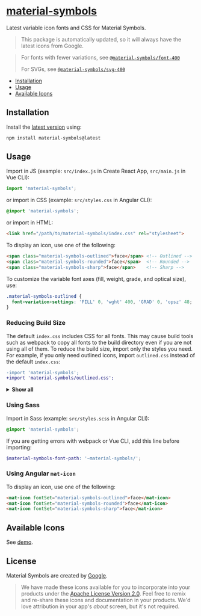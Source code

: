 # [material-symbols](https://github.com/marella/material-symbols/tree/main/material-symbols)

Latest variable icon fonts and CSS for Material Symbols.

> This package is automatically updated, so it will always have the latest icons from Google.

> For fonts with fewer variations, see [`@material-symbols/font-400`](https://www.npmjs.com/package/@material-symbols/font-400)
>
> For SVGs, see [`@material-symbols/svg-400`](https://www.npmjs.com/package/@material-symbols/svg-400)

- [Installation](#installation)
- [Usage](#usage)
- [Available Icons](#available-icons)

## Installation

Install the [latest version][releases] using:

```sh
npm install material-symbols@latest
```

## Usage

Import in JS (example: `src/index.js` in Create React App, `src/main.js` in Vue CLI):

```js
import 'material-symbols';
```

or import in CSS (example: `src/styles.css` in Angular CLI):

```css
@import 'material-symbols';
```

or import in HTML:

```html
<link href="/path/to/material-symbols/index.css" rel="stylesheet">
```

To display an icon, use one of the following:

```html
<span class="material-symbols-outlined">face</span> <!-- Outlined -->
<span class="material-symbols-rounded">face</span>  <!-- Rounded -->
<span class="material-symbols-sharp">face</span>    <!-- Sharp -->
```

To customize the variable font axes (fill, weight, grade, and optical size), use:

```css
.material-symbols-outlined {
  font-variation-settings: 'FILL' 0, 'wght' 400, 'GRAD' 0, 'opsz' 48;
}
```

### Reducing Build Size

The default `index.css` includes CSS for all fonts. This may cause build tools such as webpack to copy all fonts to the build directory even if you are not using all of them. To reduce the build size, import only the styles you need. For example, if you only need outlined icons, import `outlined.css` instead of the default `index.css`:

```diff
-import 'material-symbols';
+import 'material-symbols/outlined.css';
```

<details>
<summary><strong>Show all</strong></summary><br>

Icons | CSS | Sass
:--- | :--- | :---
Outlined | outlined.css | outlined.scss
Rounded | rounded.css | rounded.scss
Sharp | sharp.css | sharp.scss

</details>

### Using Sass

Import in Sass (example: `src/styles.scss` in Angular CLI):

```scss
@import 'material-symbols';
```

If you are getting errors with webpack or Vue CLI, add this line before importing:

```scss
$material-symbols-font-path: '~material-symbols/';
```

### Using Angular `mat-icon`

To display an icon, use one of the following:

```html
<mat-icon fontSet="material-symbols-outlined">face</mat-icon>
<mat-icon fontSet="material-symbols-rounded">face</mat-icon>
<mat-icon fontSet="material-symbols-sharp">face</mat-icon>
```

## Available Icons

See [demo].

## License

Material Symbols are created by [Google](https://github.com/google/material-design-icons#license).

> We have made these icons available for you to incorporate into your products under the [Apache License Version 2.0][license]. Feel free to remix and re-share these icons and documentation in your products.
We'd love attribution in your app's *about* screen, but it's not required.

[releases]: https://github.com/marella/material-symbols/releases
[license]: https://github.com/marella/material-symbols/blob/main/material-symbols/LICENSE
[demo]: https://marella.github.io/material-symbols/demo/
